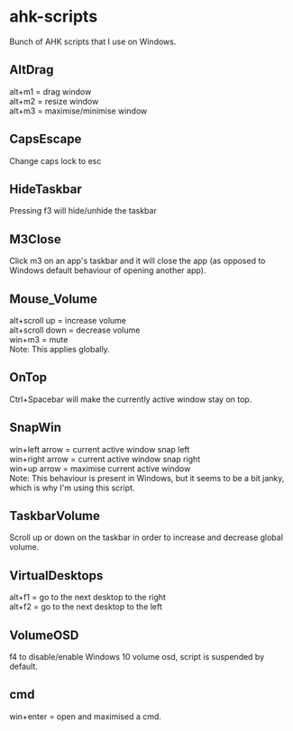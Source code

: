 # ahk-scripts

Bunch of AHK scripts that I use on Windows.<br>

## AltDrag

alt+m1 = drag window<br>
alt+m2 = resize window<br>
alt+m3 = maximise/minimise window<br>

## CapsEscape

Change caps lock to esc <br>

## HideTaskbar

Pressing f3 will hide/unhide the taskbar<br>

## M3Close

Click m3 on an app's taskbar and it will close the app (as opposed to Windows default behaviour of opening another app).<br>

## Mouse_Volume

alt+scroll up = increase volume<br>
alt+scroll down = decrease volume<br>
win+m3 = mute<br>
Note: This applies globally.<br>

## OnTop

Ctrl+Spacebar will make the currently active window stay on top.<br>

## SnapWin

win+left arrow = current active window snap left<br>
win+right arrow = current active window snap right<br>
win+up arrow = maximise current active window<br>
Note: This behaviour is present in Windows, but it seems to be a bit janky, which is why I'm using this script.<br>

## TaskbarVolume

Scroll up or down on the taskbar in order to increase and decrease global volume.<br>

## VirtualDesktops

alt+f1 = go to the next desktop to the right<br>
alt+f2 = go to the next desktop to the left<br>

## VolumeOSD

f4 to disable/enable Windows 10 volume osd, script is suspended by default. <br>

## cmd

win+enter = open and maximised a cmd.<br>
